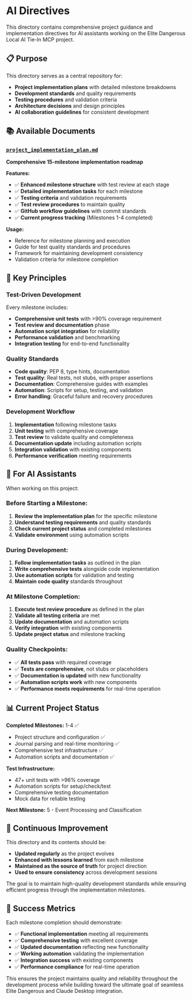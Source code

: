 # AI Directives

This directory contains comprehensive project guidance and implementation directives for AI assistants working on the Elite Dangerous Local AI Tie-In MCP project.

## 📋 Purpose

This directory serves as a central repository for:
- **Project implementation plans** with detailed milestone breakdowns
- **Development standards** and quality requirements
- **Testing procedures** and validation criteria
- **Architecture decisions** and design principles
- **AI collaboration guidelines** for consistent development

## 📚 Available Documents

### [`project_implementation_plan.md`](project_implementation_plan.md)
**Comprehensive 15-milestone implementation roadmap**

**Features:**
- ✅ **Enhanced milestone structure** with test review at each stage
- ✅ **Detailed implementation tasks** for each milestone
- ✅ **Testing criteria** and validation requirements
- ✅ **Test review procedures** to maintain quality
- ✅ **GitHub workflow guidelines** with commit standards
- ✅ **Current progress tracking** (Milestones 1-4 completed)

**Usage:**
- Reference for milestone planning and execution
- Guide for test quality standards and procedures
- Framework for maintaining development consistency
- Validation criteria for milestone completion

## 🎯 Key Principles

### Test-Driven Development
Every milestone includes:
- **Comprehensive unit tests** with >90% coverage requirement
- **Test review and documentation** phase
- **Automation script integration** for reliability
- **Performance validation** and benchmarking
- **Integration testing** for end-to-end functionality

### Quality Standards
- **Code quality**: PEP 8, type hints, documentation
- **Test quality**: Real tests, not stubs, with proper assertions
- **Documentation**: Comprehensive guides with examples
- **Automation**: Scripts for setup, testing, and validation
- **Error handling**: Graceful failure and recovery procedures

### Development Workflow
1. **Implementation** following milestone tasks
2. **Unit testing** with comprehensive coverage
3. **Test review** to validate quality and completeness
4. **Documentation update** including automation scripts
5. **Integration validation** with existing components
6. **Performance verification** meeting requirements

## 🚀 For AI Assistants

When working on this project:

### Before Starting a Milestone:
1. **Review the implementation plan** for the specific milestone
2. **Understand testing requirements** and quality standards
3. **Check current project status** and completed milestones
4. **Validate environment** using automation scripts

### During Development:
1. **Follow implementation tasks** as outlined in the plan
2. **Write comprehensive tests** alongside code implementation
3. **Use automation scripts** for validation and testing
4. **Maintain code quality** standards throughout

### At Milestone Completion:
1. **Execute test review procedure** as defined in the plan
2. **Validate all testing criteria** are met
3. **Update documentation** and automation scripts
4. **Verify integration** with existing components
5. **Update project status** and milestone tracking

### Quality Checkpoints:
- ✅ **All tests pass** with required coverage
- ✅ **Tests are comprehensive**, not stubs or placeholders
- ✅ **Documentation is updated** with new functionality
- ✅ **Automation scripts work** with new components
- ✅ **Performance meets requirements** for real-time operation

## 📊 Current Project Status

**Completed Milestones:** 1-4 ✅
- Project structure and configuration ✅
- Journal parsing and real-time monitoring ✅
- Comprehensive test infrastructure ✅
- Automation scripts and documentation ✅

**Test Infrastructure:**
- 47+ unit tests with >96% coverage
- Automation scripts for setup/check/test
- Comprehensive testing documentation
- Mock data for reliable testing

**Next Milestone:** 5 - Event Processing and Classification

## 🔄 Continuous Improvement

This directory and its contents should be:
- **Updated regularly** as the project evolves
- **Enhanced with lessons learned** from each milestone
- **Maintained as the source of truth** for project direction
- **Used to ensure consistency** across development sessions

The goal is to maintain high-quality development standards while ensuring efficient progress through the implementation milestones.

## 🎯 Success Metrics

Each milestone completion should demonstrate:
- ✅ **Functional implementation** meeting all requirements
- ✅ **Comprehensive testing** with excellent coverage
- ✅ **Updated documentation** reflecting new functionality
- ✅ **Working automation** validating the implementation
- ✅ **Integration success** with existing components
- ✅ **Performance compliance** for real-time operation

This ensures the project maintains quality and reliability throughout the development process while building toward the ultimate goal of seamless Elite Dangerous and Claude Desktop integration.
